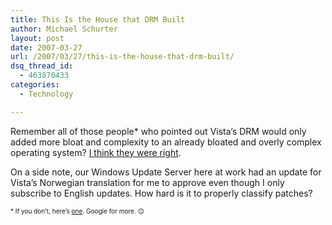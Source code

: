 ```yaml
---
title: This Is the House that DRM Built
author: Michael Schurter
layout: post
date: 2007-03-27
url: /2007/03/27/this-is-the-house-that-drm-built/
dsq_thread_id:
  - 463870433
categories:
  - Technology

---
```

Remember all of those people* who pointed out Vista&#8217;s DRM would only added more bloat and complexity to an already bloated and overly complex operating system? [I think they were right][1].

On a side note, our Windows Update Server here at work had an update for Vista&#8217;s Norwegian translation for me to approve even though I only subscribe to English updates. How hard is it to properly classify patches?

<span style="font-size: x-small">* If you don&#8217;t, here&#8217;s <a href="http://www.cs.auckland.ac.nz/~pgut001/pubs/vista_cost.html">one</a>. Google for more. 😉</span>

 [1]: http://www.theregister.com/2007/03/26/vista_copying_bug/
